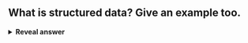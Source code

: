 ## What is structured data? Give an example too.
<details>
<summary><b>Reveal answer</b></summary>
- Data that adheres to a data model.<br>- Can be put into a table, with relationships between rows and columns<br>Example:<br>- SQL Databases, excel spreadsheets.
</details>
